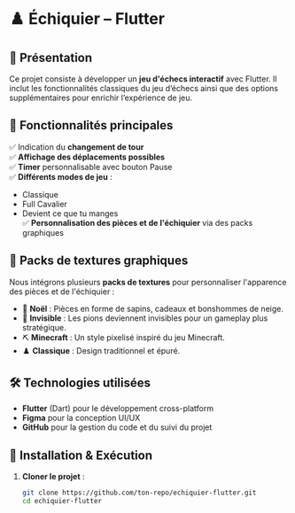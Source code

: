 # ♟️ Échiquier – Flutter

## 📌 Présentation
Ce projet consiste à développer un **jeu d'échecs interactif** avec Flutter. Il inclut les fonctionnalités classiques du jeu d’échecs ainsi que des options supplémentaires pour enrichir l’expérience de jeu.

## 🚀 Fonctionnalités principales
✅ Indication du **changement de tour**  
✅ **Affichage des déplacements possibles**  
✅ **Timer** personnalisable avec bouton Pause  
✅ **Différents modes de jeu** :
  - Classique  
  - Full Cavalier  
  - Devient ce que tu manges  
✅ **Personnalisation des pièces et de l'échiquier** via des packs graphiques  

## 🎨 Packs de textures graphiques
Nous intégrons plusieurs **packs de textures** pour personnaliser l'apparence des pièces et de l'échiquier :

- 🎄 **Noël** : Pièces en forme de sapins, cadeaux et bonshommes de neige.  
- 👻 **Invisible** : Les pions deviennent invisibles pour un gameplay plus stratégique.  
- ⛏️ **Minecraft** : Un style pixelisé inspiré du jeu Minecraft.  
- ♟️ **Classique** : Design traditionnel et épuré.  

## 🛠️ Technologies utilisées
- **Flutter** (Dart) pour le développement cross-platform  
- **Figma** pour la conception UI/UX  
- **GitHub** pour la gestion du code et du suivi du projet  

## 📂 Installation & Exécution
1. **Cloner le projet** :
   ```sh
   git clone https://github.com/ton-repo/echiquier-flutter.git
   cd echiquier-flutter
